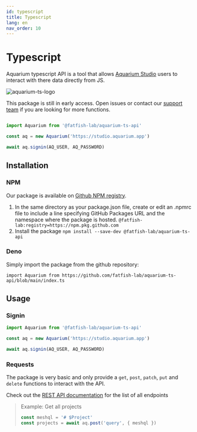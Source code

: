 ```yaml
---
id: typescript
title: Typescript
lang: en
nav_order: 10
---
```


# Typescript

Aquarium typescript API is a tool that allows [Aquarium Studio](https://fatfi.sh/aquarium) users to interact with there data directly from JS.

![aquarium-ts-logo](https://storage.googleapis.com/fatfishlab-public/aquarium-studio-website/aquarium-ts-logo.png)

This package is still in early access. Open issues or contact our [support team](../../contact.md) if you are looking for more functions.

```js

import Aquarium from '@fatfish-lab/aquarium-ts-api'

const aq = new Aquarium('https://studio.aquarium.app')

await aq.signin(AQ_USER, AQ_PASSWORD)

```

## Installation

### NPM

Our package is available on [Github NPM registry](https://docs.github.com/en/packages/working-with-a-github-packages-registry/working-with-the-npm-registry#installing-a-package).

1. In the same directory as your package.json file, create or edit an .npmrc file to include a line specifying GitHub Packages URL and the namespace where the package is hosted.
`@fatfish-lab:registry=https://npm.pkg.github.com`
2. Install the package
`npm install --save-dev @fatfish-lab/aquarium-ts-api`

### Deno

Simply import the package from the github repository:

`import Aquarium from https://github.com/fatfish-lab/aquarium-ts-api/blob/main/index.ts`

## Usage

### Signin

```js
import Aquarium from '@fatfish-lab/aquarium-ts-api'

const aq = new Aquarium('https://studio.aquarium.app')

await aq.signin(AQ_USER, AQ_PASSWORD)
```

### Requests

The package is very basic and only provide a `get`, `post`, `patch`, `put` and `delete` functions to interact with the API.

Check out the [REST API documentation](../../rest) for the list of all endpoints

> Example: Get all projects
> ```js
> const meshql = '# $Project'
> const projects = await aq.post('query', { meshql })
> ```
